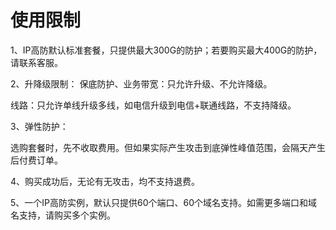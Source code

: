 # **使用限制**

1、IP高防默认标准套餐，只提供最大300G的防护；若要购买最大400G的防护，请联系客服。

2、升降级限制：
保底防护、业务带宽：只允许升级、不允许降级。

线路：只允许单线升级多线，如电信升级到电信+联通线路，不支持降级。

3、弹性防护：

选购套餐时，先不收取费用。但如果实际产生攻击到底弹性峰值范围，会隔天产生后付费订单。

4、购买成功后，无论有无攻击，均不支持退费。

5、一个IP高防实例，默认只提供60个端口、60个域名支持。如需更多端口和域名支持，请购买多个实例。